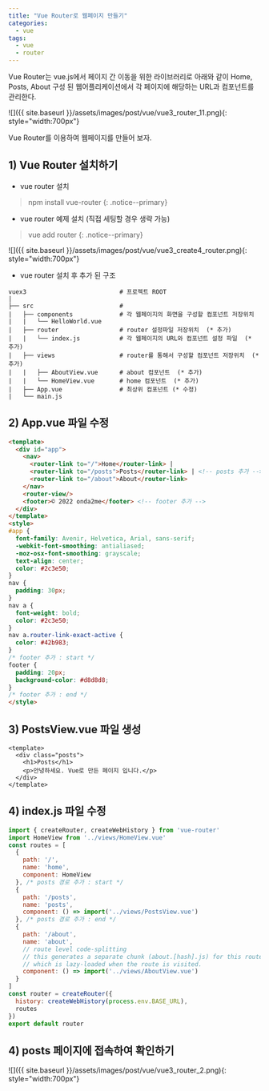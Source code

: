 ```yaml
---
title: "Vue Router로 웹페이지 만들기"
categories: 
  - vue
tags:
  - vue
  - router
---
```


Vue Router는 vue.js에서 페이지 간 이동을 위한 라이브러리로 아래와 같이 Home, Posts, About 구성 된 웹어플리케이션에서
각 페이지에 해당하는 URL과 컴포넌트를 관리한다.    

![]({{ site.baseurl }}/assets/images/post/vue/vue3_router_11.png){: style="width:700px"}

Vue Router를 이용하여 웹페이지를 만들어 보자.    

## 1) Vue Router 설치하기

+ vue router 설치    

> npm install vue-router
{: .notice--primary}

+ vue router 예제 설치 (직접 세팅할 경우 생략 가능)    

> vue add router
{: .notice--primary}

![]({{ site.baseurl }}/assets/images/post/vue/vue3_create4_router.png){: style="width:700px"}

+ vue router 설치 후 추가 된 구조    

```
vuex3                          # 프로젝트 ROOT
|
├── src                        # 
|   ├── components             # 각 웹페이지의 화면을 구성할 컴포넌트 저장위치
|   |   └── HelloWorld.vue     
|   ├── router                 # router 설정파일 저장위치  (* 추가)
|   |   └── index.js           # 각 웹페이지의 URL와 컴포넌트 설정 파일  (* 추가)      
|   ├── views                  # router를 통해서 구성할 컴포넌트 저장위치  (* 추가)
|   |   ├── AboutView.vue      # about 컴포넌트  (* 추가)
|   |   └── HomeView.vue       # home 컴포넌트  (* 추가)
|   ├── App.vue                # 최상위 컴포넌트 (* 수정)
|   └── main.js                

```

## 2) App.vue 파일 수정
```html
<template>
  <div id="app">
    <nav>
      <router-link to="/">Home</router-link> |
      <router-link to="/posts">Posts</router-link> | <!-- posts 추가 -->
      <router-link to="/about">About</router-link>
    </nav>
    <router-view/>
    <footer>© 2022 onda2me</footer> <!-- footer 추가 -->
  </div>
</template>
<style>
#app {
  font-family: Avenir, Helvetica, Arial, sans-serif;
  -webkit-font-smoothing: antialiased;
  -moz-osx-font-smoothing: grayscale;
  text-align: center;
  color: #2c3e50;
}
nav {
  padding: 30px;
}
nav a {
  font-weight: bold;
  color: #2c3e50;
}
nav a.router-link-exact-active {
  color: #42b983;
}
/* footer 추가 : start */
footer {
  padding: 20px;
  background-color: #d8d8d8;
}
/* footer 추가 : end */
</style>
```

## 3) PostsView.vue 파일 생성
```vue
<template>
  <div class="posts">
    <h1>Posts</h1>
    <p>안녕하세요. Vue로 만든 페이지 입니다.</p>
  </div>
</template>
```

## 4) index.js 파일 수정
```javascript
import { createRouter, createWebHistory } from 'vue-router'
import HomeView from '../views/HomeView.vue'
const routes = [
  {
    path: '/',
    name: 'home',
    component: HomeView
  }, /* posts 경로 추가 : start */
  {
    path: '/posts',
    name: 'posts',
    component: () => import('../views/PostsView.vue')
  }, /* posts 경로 추가 : end */
  {
    path: '/about',
    name: 'about',
    // route level code-splitting
    // this generates a separate chunk (about.[hash].js) for this route
    // which is lazy-loaded when the route is visited.
    component: () => import('../views/AboutView.vue')
  }
]
const router = createRouter({
  history: createWebHistory(process.env.BASE_URL),
  routes
})
export default router
```

## 4) posts 페이지에 접속하여 확인하기

![]({{ site.baseurl }}/assets/images/post/vue/vue3_router_2.png){: style="width:700px"}

